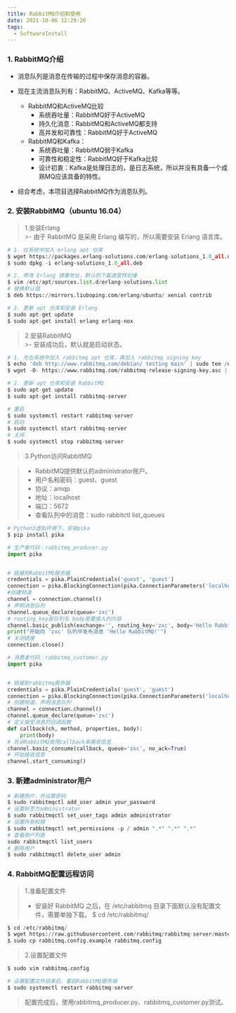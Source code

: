 ```yaml
---
title: RabbitMQ介绍和使用
date: 2021-10-06 12:29:20
tags:
  - SoftwareInstall
---
```



### 1. RabbitMQ介绍


- 消息队列是消息在传输的过程中保存消息的容器。

- 现在主流消息队列有：RabbitMQ、ActiveMQ、Kafka等等。
    - RabbitMQ和ActiveMQ比较
        - 系统吞吐量：RabbitMQ好于ActiveMQ
        - 持久化消息：RabbitMQ和ActiveMQ都支持
        - 高并发和可靠性：RabbitMQ好于ActiveMQ
    - RabbitMQ和Kafka：
        - 系统吞吐量：RabbitMQ弱于Kafka
        - 可靠性和稳定性：RabbitMQ好于Kafka比较
        - 设计初衷：Kafka是处理日志的，是日志系统，所以并没有具备一个成熟MQ应该具备的特性。
- 综合考虑，本项目选择RabbitMQ作为消息队列。

### 2. 安装RabbitMQ（ubuntu 16.04）

> 1.安装Erlang  
    >- 由于 RabbitMQ 是采用 Erlang 编写的，所以需要安装 Erlang 语言库。

```python
# 1. 在系统中加入 erlang apt 仓库
$ wget https://packages.erlang-solutions.com/erlang-solutions_1.0_all.deb
$ sudo dpkg -i erlang-solutions_1.0_all.deb

# 2. 修改 Erlang 镜像地址，默认的下载速度特别慢
$ vim /etc/apt/sources.list.d/erlang-solutions.list
# 替换默认值
$ deb https://mirrors.liuboping.com/erlang/ubuntu/ xenial contrib

# 3. 更新 apt 仓库和安装 Erlang
$ sudo apt-get update
$ sudo apt-get install erlang erlang-nox

```
> 2.安装RabbitMQ  
    >- 安装成功后，默认就是启动状态。
```python
# 1. 先在系统中加入 rabbitmq apt 仓库，再加入 rabbitmq signing key
$ echo 'deb http://www.rabbitmq.com/debian/ testing main' | sudo tee /etc/apt/sources.list.d/rabbitmq.list
$ wget -O- https://www.rabbitmq.com/rabbitmq-release-signing-key.asc | sudo apt-key add -

# 2. 更新 apt 仓库和安装 RabbitMQ
$ sudo apt-get update
$ sudo apt-get install rabbitmq-server
```
```python
# 重启
$ sudo systemctl restart rabbitmq-server
# 启动
$ sudo systemctl start rabbitmq-server
# 关闭
$ sudo systemctl stop rabbitmq-server
```

>3.Python访问RabbitMQ

>- RabbitMQ提供默认的administrator账户。
>- 用户名和密码：guest、guest
>- 协议：amqp
>- 地址：localhost
>- 端口：5672
>- 查看队列中的消息：sudo rabbitctl list_queues
```python
# Python3虚拟环境下，安装pika
$ pip install pika
```

```python
# 生产者代码：rabbitmq_producer.py
import pika


# 链接到RabbitMQ服务器
credentials = pika.PlainCredentials('guest', 'guest')
connection = pika.BlockingConnection(pika.ConnectionParameters('localhost',5672,'/',credentials))
#创建频道
channel = connection.channel()
# 声明消息队列
channel.queue_declare(queue='zxc')
# routing_key是队列名 body是要插入的内容
channel.basic_publish(exchange='', routing_key='zxc', body='Hello RabbitMQ!')
print("开始向 'zxc' 队列中发布消息 'Hello RabbitMQ!'")
# 关闭链接
connection.close()
```

```python
# 消费者代码：rabbitmq_customer.py 
import pika


# 链接到rabbitmq服务器
credentials = pika.PlainCredentials('guest', 'guest')
connection = pika.BlockingConnection(pika.ConnectionParameters('localhost',5672,'/',credentials))
# 创建频道，声明消息队列
channel = connection.channel()
channel.queue_declare(queue='zxc')
# 定义接受消息的回调函数
def callback(ch, method, properties, body):
    print(body)
# 告诉RabbitMQ使用callback来接收信息
channel.basic_consume(callback, queue='zxc', no_ack=True)
# 开始接收信息
channel.start_consuming()
```



### 3. 新建administrator用户

```python
# 新建用户，并设置密码
$ sudo rabbitmqctl add_user admin your_password 
# 设置标签为administrator
$ sudo rabbitmqctl set_user_tags admin administrator
# 设置所有权限
$ sudo rabbitmqctl set_permissions -p / admin ".*" ".*" ".*"
# 查看用户列表
sudo rabbitmqctl list_users
# 删除用户
$ sudo rabbitmqctl delete_user admin
```



### 4. RabbitMQ配置远程访问

> 1.准备配置文件  
>- 安装好 RabbitMQ 之后，在 /etc/rabbitmq 目录下面默认没有配置文件，需要单独下载。
$ cd /etc/rabbitmq/

```python
$ cd /etc/rabbitmq/
$ wget https://raw.githubusercontent.com/rabbitmq/rabbitmq-server/master/docs/rabbitmq.config.example
$ sudo cp rabbitmq.config.example rabbitmq.config
```


> 2.设置配置文件
```python
$ sudo vim rabbitmq.config

# 设置配置文件结束后，重启RabbitMQ服务端
$ sudo systemctl restart rabbitmq-server
```



> 配置完成后，使用rabbitmq_producer.py、rabbitmq_customer.py测试。

